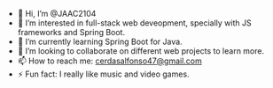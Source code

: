 - 👋 Hi, I’m @JAAC2104
- 👀 I’m interested in full-stack web deveopment, specially with JS frameworks and Spring Boot.
- 🌱 I’m currently learning Spring Boot for Java.
- 💞️ I’m looking to collaborate on different web projects to learn more.
- 📫 How to reach me: cerdasalfonso47@gmail.com
- ⚡ Fun fact: I really like music and video games.

